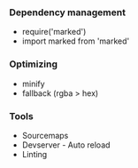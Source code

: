 ### Dependency management
- require('marked')
- import marked from 'marked'

### Optimizing
- minify
- fallback (rgba > hex)

### Tools
- Sourcemaps
- Devserver - Auto reload
- Linting
